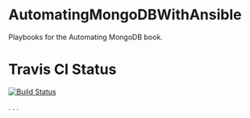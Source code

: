 # AutomatingMongoDBWithAnsible
Playbooks for the Automating MongoDB book.

# Travis CI Status
[![Build Status](https://travis-ci.com/rhysmeister/AutomatingMongoDBWithAnsible.svg?branch=master)](https://travis-ci.com/rhysmeister/AutomatingMongoDBWithAnsible)


.
.
.
